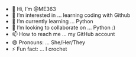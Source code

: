 - 👋 Hi, I’m @ME363
- 👀 I’m interested in ... learning coding with Github
- 🌱 I’m currently learning ... Python 
- 💞️ I’m looking to collaborate on ... Python :)
- 📫 How to reach me ... my GitHub account
- 😄 Pronouns: ... She/Her/They
- ⚡ Fun fact: ... I crochet           

<!---
ME363/ME363 is a ✨ special ✨ repository because its `README.md` (this file) appears on your GitHub profile.
You can click the Preview link to take a look at your changes.
--->

